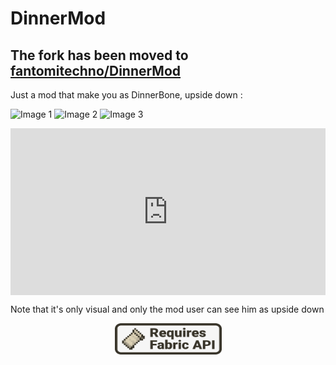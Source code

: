 # DinnerMod

## The fork has been moved to [fantomitechno/DinnerMod](https://github.com/fantomitechno/DinnerMod)

Just a mod that make you as DinnerBone, upside down : 

![Image 1](https://i.imgur.com/Zsks0EF.png)
![Image 2](https://i.imgur.com/2ul0VrS.png)
![Image 3](https://i.imgur.com/vJx7oUC.png)

<div style="width:100%;height:0;position:relative;padding-bottom:52.937%;"><iframe src="https://streamable.com/e/pvni54" width="100%" height="100%" allowfullscreen style="border: 0;width:100%;height:100%;position:absolute;left:0;top:0;overflow:hidden;"></iframe></div>

Note that it's only visual and only the mod user can see him as upside down
<p><a title="Require Fabric API" href="https://www.curseforge.com/minecraft/mc-mods/fabric-api" target="_blank" rel="noopener noreferrer"><img style="display: block; margin-left: auto; margin-right: auto;" src="https://github.com/Minemobs/RandomFiles/blob/main/requireFabricAPI.png?raw=true" alt="" width="171" height="50" /></a></p>
